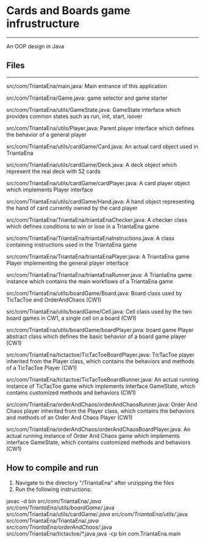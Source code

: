 # Cards and Boards game infrustructure
---------------------------------------------------------------------------
An OOP design in Java

## Files
---------------------------------------------------------------------------
<A brief description of each file and what it does>

src/com/TriantaEna/main.java: Main entrance of this application

src/com/TriantaEna/Game.java: game selector and game starter

src/com/TriantaEna/utils/GameState.java: GameState interface which provides common states such as run, init, start, isover

src/com/TriantaEna/utils/Player.java: Parent player interface which defines the behavior of a general player

src/com/TriantaEna/utils/cardGame/Card.java: An actual card object used in TriantaEna

src/com/TriantaEna/utils/cardGame/Deck.java: A deck object which represent the real deck with 52 cards

src/com/TriantaEna/utils/cardGame/cardPlayer.java: A card player object which implements Player interface

src/com/TriantaEna/utils/cardGame/Hand.java: A hand object representing the hand of card currently owned by the card player

src/com/TriantaEna/TriantaEna/triantaEnaChecker.java: A checker class which defines conditions to win or lose in a TriantaEna game

src/com/TriantaEna/TriantaEna/triantaEnaInstructions.java: A class containing instructions used in the TriantaEna game

src/com/TriantaEna/TriantaEna/triantaEnaPlayer.java: A TriantaEna game Player implementing the general player interface

src/com/TriantaEna/TriantaEna/triantaEnaRunner.java: A TriantaEna game instance which contains the main workflows of a TriantaEna game

src/com/TriantaEna/utils/boardGame/Board.java: Board class used by TicTacToe and OrderAndChaos (CW1)

src/com/TriantaEna/utils/boardGame/Cell.java: Cell class used by the two board games in CW1, a single cell on a board (CW1)

src/com/TriantaEna/utils/boardGame/boardPlayer.java: board game Player abstract class which defines the basic behavior of a board game player (CW1)

src/com/TriantaEna/tictactoe/TicTacToeBoardPlayer.java: TicTacToe player inherited from the Player class, which contains
the behaviors and methods of a TicTacToe Player (CW1)

src/com/TriantaEna/tictactoe/TicTacToeBoardRunner.java: An actual running instance of TicTacToe game which implements
interface GameState, which contains customized methods and behaviors (CW1)

src/com/TriantaEna/orderAndChaos/orderAndChaosRunner.java: Order And Chaos player inherited from the Player class,
which contains the behaviors and methods of an Order And Chaos Player (CW1)

src/com/TriantaEna/orderAndChaos/orderAndChaosBoardPlayer.java: An actual running instance of Order And Chaos game which
implements interface GameState, which contains customized methods and behaviors (CW1)

## How to compile and run
1. Navigate to the directory "/TriantaEna" after unzipping the files
2. Run the following instructions:

javac -d bin src/com/TriantaEna/*.java src/com/TriantaEna/utils/boardGame/*.java src/com/TriantaEna/utils/cardGame/*.java src/com/TriantaEna/utils/*.java src/com/TriantaEna/TriantaEna/*.java src/com/TriantaEna/orderAndChaos/*.java src/com/TriantaEna/tictactoe/*.java
java -cp bin com.TriantaEna.main
